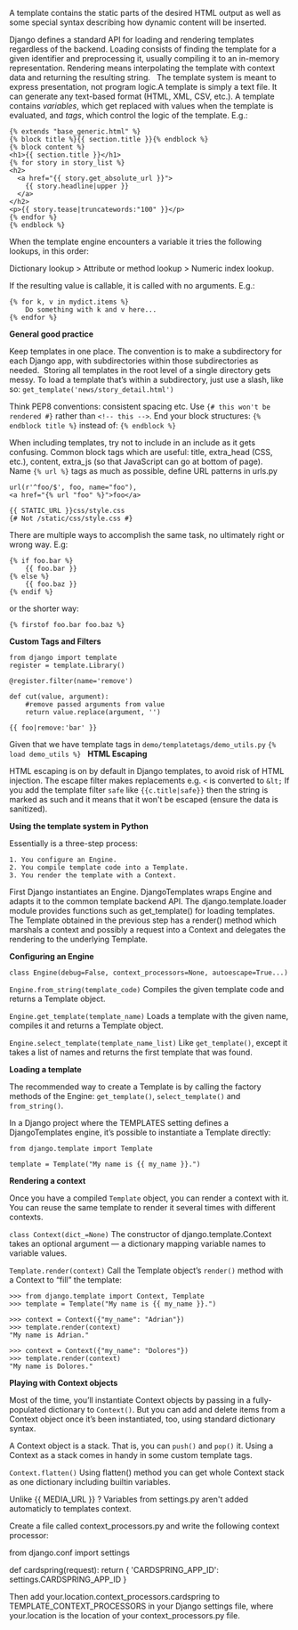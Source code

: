 A template contains the static parts of the desired HTML output as well as some special syntax describing how dynamic content will be inserted.

Django defines a standard API for loading and rendering templates regardless of the backend. Loading consists of finding the template for a given identifier and preprocessing it, usually compiling it to an in-memory representation. Rendering means interpolating the template with context data and returning the resulting string.
 
The template system is meant to express presentation, not program logic.A template is simply a text file. It can generate any text-based format (HTML, XML, CSV, etc.).
A template contains *variables*, which get replaced with values when the template is evaluated, and *tags*, which control the logic of the template. E.g.:

    {% extends "base_generic.html" %}
    {% block title %}{{ section.title }}{% endblock %}
    {% block content %}
    <h1>{{ section.title }}</h1>
    {% for story in story_list %}
    <h2>
      <a href="{{ story.get_absolute_url }}">
        {{ story.headline|upper }}
      </a>
    </h2>
    <p>{{ story.tease|truncatewords:"100" }}</p>
    {% endfor %}
    {% endblock %}

When the template engine encounters a variable it tries the following lookups, in this order:

Dictionary lookup > Attribute or method lookup > Numeric index lookup.

If the resulting value is callable, it is called with no arguments. E.g.:

    {% for k, v in mydict.items %}
        Do something with k and v here...
    {% endfor %}

**General good practice**

Keep templates in one place. The convention is to make a subdirectory for each Django app, with subdirectories within those subdirectories as needed.  Storing all templates in the root level of a single directory gets messy. To load a template that’s within a subdirectory, just use a slash, like so:
`get_template('news/story_detail.html')`

Think PEP8 conventions: consistent spacing etc.
Use `{# this won't be rendered #}` rather than `<!-- this -->`. End your block structures: `{% endblock title %}` instead of: `{% endblock %}`

When including templates, try not to include in an include as it gets confusing.
Common block tags which are useful: title, extra_head (CSS, etc.), content, extra_js (so that JavaScript can go at bottom of page).
 
Name `{% url %}` tags as much as possible, define URL patterns in urls.py

    url(r'^foo/$', foo, name="foo"),
    <a href="{% url "foo" %}">foo</a>

    {{ STATIC_URL }}css/style.css
    {# Not /static/css/style.css #}

There are multiple ways to accomplish the same task, no ultimately right or wrong way. E.g:

    {% if foo.bar %}
        {{ foo.bar }}
    {% else %}
        {{ foo.baz }}
    {% endif %}

or the shorter way:

    {% firstof foo.bar foo.baz %}

**Custom Tags and Filters**

    from django import template
    register = template.Library()

    @register.filter(name='remove')

    def cut(value, argument):
        #remove passed arguments from value
        return value.replace(argument, '')

    {{ foo|remove:'bar' }}

Given that we have template tags in `demo/templatetags/demo_utils.py`
`{% load demo_utils %}`
 
**HTML Escaping**

HTML escaping is on by default in Django templates, to avoid risk of HTML injection. The escape filter makes replacements e.g. `<` is converted to `&lt;`
If you add the template filter `safe` like `{{c.title|safe}}` then the string is marked as such and it means that it won't be escaped (ensure the data is sanitized).

**Using the template system in Python**

Essentially is a three-step process:

    1. You configure an Engine.
    2. You compile template code into a Template.
    3. You render the template with a Context.

First Django instantiates an Engine. DjangoTemplates wraps Engine and adapts it to the common template backend API.
The django.template.loader module provides functions such as get_template() for loading templates.
The Template obtained in the previous step has a render() method which marshals a context and possibly a request into a Context and delegates the rendering to the underlying Template.

**Configuring an Engine**

`class Engine(debug=False, context_processors=None, autoescape=True...)`

`Engine.from_string(template_code)`  Compiles the given template code and returns a Template object.

`Engine.get_template(template_name)` Loads a template with the given name, compiles it and returns a Template object.

`Engine.select_template(template_name_list)`  Like `get_template()`, except it takes a list of names and returns the first template that was found.

**Loading a template**

The recommended way to create a Template is by calling the factory methods of the Engine: `get_template()`, `select_template()` and `from_string()`.

In a Django project where the TEMPLATES setting defines a DjangoTemplates engine, it’s possible to instantiate a Template directly:

    from django.template import Template

    template = Template("My name is {{ my_name }}.")

**Rendering a context**

Once you have a compiled `Template` object, you can render a context with it. You can reuse the same template to render it several times with different contexts.

`class Context(dict_=None)` The constructor of django.template.Context takes an optional argument — a dictionary mapping variable names to variable values.

`Template.render(context)` Call the Template object’s `render()` method with a Context to “fill” the template:

    >>> from django.template import Context, Template
    >>> template = Template("My name is {{ my_name }}.")

    >>> context = Context({"my_name": "Adrian"})
    >>> template.render(context)
    "My name is Adrian."

    >>> context = Context({"my_name": "Dolores"})
    >>> template.render(context)
    "My name is Dolores."

**Playing with Context objects**

Most of the time, you’ll instantiate Context objects by passing in a fully-populated dictionary to `Context()`. But you can add and delete items from a Context object once it’s been instantiated, too, using standard dictionary syntax.

A Context object is a stack. That is, you can `push()` and `pop()` it.
Using a Context as a stack comes in handy in some custom template tags.

`Context.flatten()` Using flatten() method you can get whole Context stack as one dictionary including builtin variables.



Unlike {{ MEDIA_URL }} ? Variables from settings.py aren't added automaticly to templates context.

Create a file called context_processors.py and write the following context processor:

from django.conf import settings

def cardspring(request):
    return { 'CARDSPRING_APP_ID': settings.CARDSPRING_APP_ID }

Then add your.location.context_processors.cardspring to TEMPLATE_CONTEXT_PROCESSORS in your Django settings file, where your.location is the location of your context_processors.py file.
